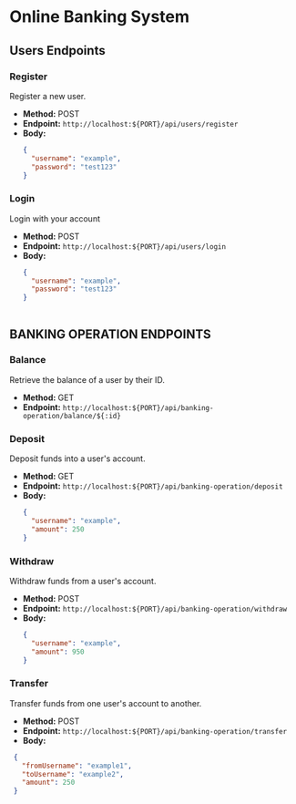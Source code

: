 # Online Banking System

## Users Endpoints

### Register
Register a new user.

- **Method:** POST
- **Endpoint:** `http://localhost:${PORT}/api/users/register`
- **Body:**
  ```json
  {
    "username": "example",
    "password": "test123"
  }


### Login
Login with your account

- **Method:** POST
- **Endpoint:** `http://localhost:${PORT}/api/users/login`
- **Body:**
  ```json
  {
    "username": "example",
    "password": "test123"
  }



## BANKING OPERATION ENDPOINTS

### Balance
Retrieve the balance of a user by their ID.

- **Method:** GET
- **Endpoint:** `http://localhost:${PORT}/api/banking-operation/balance/${:id}`


### Deposit
Deposit funds into a user's account.

- **Method:** GET
- **Endpoint:** `http://localhost:${PORT}/api/banking-operation/deposit`
- **Body:**
  ```json
  {
    "username": "example",
    "amount": 250
  }


### Withdraw
Withdraw funds from a user's account.

- **Method:** POST
- **Endpoint:** `http://localhost:${PORT}/api/banking-operation/withdraw`
- **Body:**
  ```json
  {
    "username": "example",
    "amount": 950
  }


### Transfer
Transfer funds from one user's account to another.

- **Method:** POST
- **Endpoint:** `http://localhost:${PORT}/api/banking-operation/transfer`
- **Body:**
 ```json
  {
    "fromUsername": "example1",
    "toUsername": "example2",
    "amount": 250
  }
